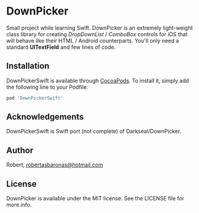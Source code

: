 # DownPicker

Small project while learning Swift.
DownPicker is an extremely light-weight class library for creating *DropDownList* / *ComboBox* controls for iOS that will behave like their HTML / Android counterparts.
You'll only need a standard **UITextField** and few lines of code.

## Installation

DownPickerSwift is available through [CocoaPods](http://cocoapods.org). To install
it, simply add the following line to your Podfile:

```ruby
pod 'DownPickerSwift'
```

## Acknowledgements

DownPickerSwift is Swift port (not complete) of Darkseal/DownPicker.

## Author

Robert, robertasbaronas@hotmail.com

## License

DownPicker is available under the MIT license. See the LICENSE file for more info.
